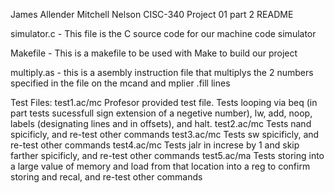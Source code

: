 James Allender
Mitchell Nelson
CISC-340 
Project 01 part 2
README

simulator.c - This file is the C source code for our machine code simulator

Makefile - This is a makefile to be used with Make to build our project

multiply.as - this is a asembly instruction file that multiplys the 2 numbers specified in the file on the mcand and mplier .fill lines

Test Files:
	test1.ac/mc Profesor provided test file. Tests looping via beq (in part tests sucessfull sign extension of a negetive number), lw, add, noop, labels (designating lines and in offsets), and halt.
	test2.ac/mc Tests nand spicificly, and re-test other commands
	test3.ac/mc Tests sw spicificly, and re-test other commands
	test4.ac/mc Tests jalr in increse by 1 and skip farther spicificly, and re-test other commands
	test5.ac/ma Tests storing into a large value of memory and load from that location into a reg to confirm storing and recal, and re-test other commands